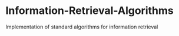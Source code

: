 # Information-Retrieval-Algorithms
Implementation of standard algorithms for information retrieval 
